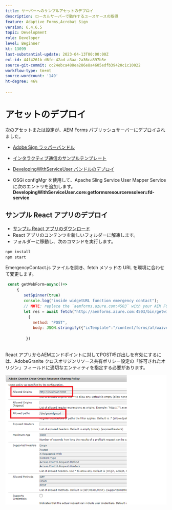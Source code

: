 ```yaml
---
title: サーバーへのサンプルアセットのデプロイ
description: ローカルサーバーで動作するユースケースの取得
feature: Adaptive Forms,Acrobat Sign
version: 6.4,6.5
topic: Development
role: Developer
level: Beginner
kt: 13099
last-substantial-update: 2023-04-13T00:00:00Z
exl-id: 44f4261b-d6fe-42ad-a3aa-2a36ca897b5e
source-git-commit: cc24ebca488ea286e8a4605edfb39420c1c10022
workflow-type: tm+mt
source-wordcount: '149'
ht-degree: 46%

---
```


# アセットのデプロイ

次のアセットまたは設定が、AEM Forms パブリッシュサーバーにデプロイされました。

* [Adobe Sign ラッパーバンドル](assets/AcrobatSign.core-1.0.0-SNAPSHOT.jar)

* [インタラクティブ通信のサンプルテンプレート](assets/waiver-interactive-communication.zip)
* [DevelopingWithServiceUser バンドルのデプロイ](https://experienceleague.adobe.com/docs/experience-manager-learn/assets/developingwithserviceuser.zip)
* OSGi configMgr を使用して、Apache Sling Service User Mapper Service に次のエントリを追加します。
  **DevelopingWithServiceUser.core:getformsresourceresolver=fd-service**

## サンプル React アプリのデプロイ

* [サンプル React アプリのダウンロード](assets/mult-step-form1.zip)
* React アプリのコンテンツを新しいフォルダーに解凍します。
* フォルダーに移動し、次のコマンドを実行します。

```java
npm install
npm start
```

EmergencyContact.js ファイルを開き、fetch メソッドの URL を環境に合わせて変更します。


```javascript
 const getWebForm=async()=>
     {
        setSpinner(true)
        console.log("inside widgetURL function emergency contact");
        // NOTE: replace the `aemforms.azure.com:4503` with your AEM FORM server
        let res = await fetch("http://aemforms.azure.com:4503/bin/getwidgeturl",
          {
            method: "POST",
            body: JSON.stringify({"icTemplate":"/content/forms/af/waiver/waiver/channels/print","waiver":formData})
                     
         })
 
```

React アプリからAEMエンドポイントに対してPOST呼び出しを有効にするには、AdobeGranite クロスオリジンリソース共有ポリシー設定の「許可されたオリジン」フィールドに適切なエンティティを指定する必要があります。

![cors-setting](assets/cors-settings.png)
